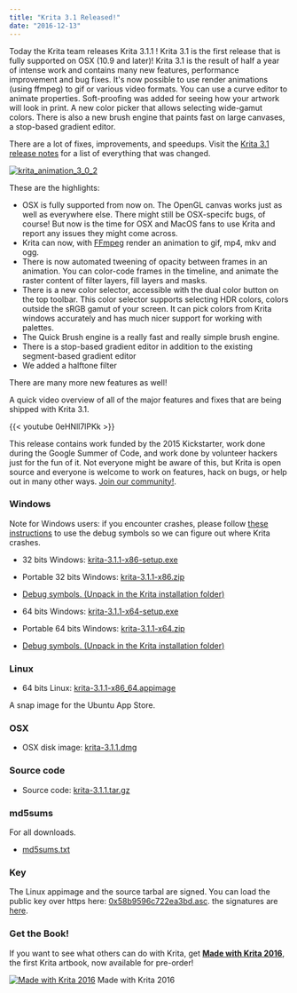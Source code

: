 ```yaml
---
title: "Krita 3.1 Released!"
date: "2016-12-13"
---
```


Today the Krita team releases Krita 3.1.1 ! Krita 3.1 is the first release that is fully supported on OSX (10.9 and later)! Krita 3.1 is the result of half a year of intense work and contains many new features, performance improvement and bug fixes. It's now possible to use render animations (using ffmpeg) to gif or various video formats. You can use a curve editor to animate properties. Soft-proofing was added for seeing how your artwork will look in print. A new color picker that allows selecting wide-gamut colors. There is also a new brush engine that paints fast on large canvases, a stop-based gradient editor.

There are a lot of fixes, improvements, and speedups. Visit the [Krita 3.1 release notes](/release-notes-for-krita-3-1/) for a list of everything that was changed.

[![krita_animation_3_0_2](/images/posts/2016/krita_animation_3_0_2-1024x826.gif)](https://krita.org/wp-content/uploads/2016/09/krita_animation_3_0_2.gif)

These are the highlights:

- OSX is fully supported from now on. The OpenGL canvas works just as well as everywhere else. There might still be OSX-specifc bugs, of course! But now is the time for OSX and MacOS fans to use Krita and report any issues they might come across.
- Krita can now, with [FFmpeg](https://ffmpeg.org) render an animation to gif, mp4, mkv and ogg.
- There is now automated tweening of opacity between frames in an animation. You can color-code frames in the timeline, and animate the raster content of filter layers, fill layers and masks.
- There is a new color selector, accessible with the dual color button on the top toolbar. This color selector supports selecting HDR colors, colors outside the sRGB gamut of your screen. It can pick colors from Krita windows accurately and has much nicer support for working with palettes.
- The Quick Brush engine is a really fast and really simple brush engine.
- There is a stop-based gradient editor in addition to the existing segment-based gradient editor
- We added a halftone filter

There are many more new features as well!

A quick video overview of all of the major features and fixes that are being shipped with Krita 3.1.

{{< youtube 0eHNll7lPKk >}}

This release contains work funded by the 2015 Kickstarter, work done during the Google Summer of Code, and work done by volunteer hackers just for the fun of it. Not everyone might be aware of this, but Krita is open source and everyone is welcome to work on features, hack on bugs, or help out in many other ways. [Join our community!](/get-involved/overview/).

### Windows

Note for Windows users: if you encounter crashes, please follow [these instructions](https://docs.krita.org/Dr._Mingw_debugger) to use the debug symbols so we can figure out where Krita crashes.

- 32 bits Windows: [krita-3.1.1-x86-setup.exe](http://download.kde.org/stable/krita/3.1.1/krita-3.1.1-x86-setup.exe)
- Portable 32 bits Windows: [krita-3.1.1-x86.zip](http://download.kde.org/stable/krita/3.1.1/krita-3.1.1-x86.zip)
- [Debug symbols. (Unpack in the Krita installation folder)](http://download.kde.org/stable/krita/3.1.1/krita-3.1.1-x86-dbg.zip)

- 64 bits Windows: [krita-3.1.1-x64-setup.exe](http://download.kde.org/stable/krita/3.1.1/krita-3.1.1-x64-setup.exe)
- Portable 64 bits Windows: [krita-3.1.1-x64.zip](http://download.kde.org/stable/krita/3.1.1/krita-3.1.1-x64.zip)
- [Debug symbols. (Unpack in the Krita installation folder)](http://download.kde.org/stable/krita/3.1.1/krita-3.1.1-x64-dbg.zip)

### Linux

- 64 bits Linux: [krita-3.1.1-x86\_64.appimage](http://download.kde.org/stable/krita/3.1.1/krita-3.1.1-x86_64.appimage)

A snap image for the Ubuntu App Store.

### OSX

- OSX disk image: [krita-3.1.1.dmg](http://download.kde.org/stable/krita/3.1.1/krita-3.1.1.dmg)

### Source code

- Source code: [krita-3.1.1.tar.gz](http://download.kde.org/stable/krita/3.1.1/krita-3.1.1.tar.gz)

### md5sums

For all downloads.

- [md5sums.txt](http://download.kde.org/stable/krita/3.1.1/md5sums.txt)

### Key

The Linux appimage and the source tarbal are signed. You can load the public key over https here: [0x58b9596c722ea3bd.asc](https://share.kde.org/index.php/s/fJ99V5mZvuyD0z8). the signatures are [here](http://download.kde.org/stable/krita/3.1.1).

### Get the Book!

If you want to see what others can do with Krita, get [**Made with Krita 2016**](/item/made-with-krita-2016-the-krita-artbook/), the first Krita artbook, now available for pre-order!

[![Made with Krita 2016](/images/posts/2016/cover_small-217x300.png)](https://krita.org/wp-content/uploads/2016/12/cover_small.png) Made with Krita 2016
